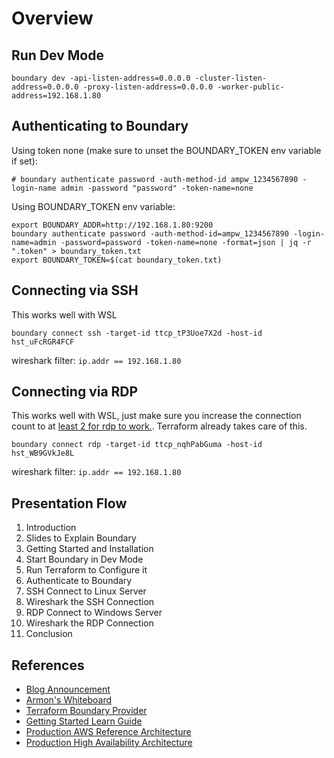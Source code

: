 # Overview

## Run Dev Mode

```shell
boundary dev -api-listen-address=0.0.0.0 -cluster-listen-address=0.0.0.0 -proxy-listen-address=0.0.0.0 -worker-public-address=192.168.1.80
```

## Authenticating to Boundary

Using token none (make sure to unset the BOUNDARY_TOKEN env variable if set):
```shell
# boundary authenticate password -auth-method-id ampw_1234567890 -login-name admin -password "password" -token-name=none
```

Using BOUNDARY_TOKEN env variable:
```shell
export BOUNDARY_ADDR=http://192.168.1.80:9200
boundary authenticate password -auth-method-id=ampw_1234567890 -login-name=admin -password=password -token-name=none -format=json | jq -r ".token" > boundary_token.txt
export BOUNDARY_TOKEN=$(cat boundary_token.txt)
```

## Connecting via SSH

This works well with WSL
```shell
boundary connect ssh -target-id ttcp_tP3Uoe7X2d -host-id hst_uFcRGR4FCF
```
wireshark filter: `ip.addr == 192.168.1.80`

## Connecting via RDP

This works well with WSL, just make sure you increase the connection count to at [least 2 for rdp to work.](https://discuss.hashicorp.com/t/rdp-to-windows-server-not-connecting/16169). Terraform already takes care of this.

```shell
boundary connect rdp -target-id ttcp_nqhPabGuma -host-id hst_WB9GVkJe8L
```

wireshark filter: `ip.addr == 192.168.1.80`

## Presentation Flow
1. Introduction
2. Slides to Explain Boundary
3. Getting Started and Installation
4. Start Boundary in Dev Mode
5. Run Terraform to Configure it
6. Authenticate to Boundary
7. SSH Connect to Linux Server
8. Wireshark the SSH Connection
9. RDP Connect to Windows Server
10. Wireshark the RDP Connection
11. Conclusion

## References
- [Blog Announcement](https://www.hashicorp.com/blog/hashicorp-boundary)
- [Armon's Whiteboard](https://youtu.be/tUMe7EsXYBQ)
- [Terraform Boundary Provider](https://registry.terraform.io/providers/hashicorp/boundary/latest)
- [Getting Started Learn Guide](https://learn.hashicorp.com/tutorials/boundary/getting-started-intro?in=boundary/getting-started)
- [Production AWS Reference Architecture](https://github.com/hashicorp/boundary-reference-architecture)
- [Production High Availability Architecture](https://www.boundaryproject.io/docs/installing/high-availability)